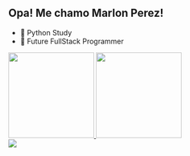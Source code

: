 ## Opa! Me chamo Marlon Perez!

- 🌱 Python Study
- 🚀 Future FullStack Programmer

<div>
  <a href="https://github.com/marlonperezpr">
  <img height="170em" src="https://github-readme-stats.vercel.app/api?username=marlonperezpr&show_icons=true&theme=dark&include_all_commits=true&count_private=true"/>    <img height="170em" src="https://github-readme-stats.vercel.app/api/top-langs/?username=marlonperezpr&layout=compact&langs_count=16&theme=dark"/>
</div>
<div>


<div>
  <a target="_blank"><img src="https://img.shields.io/badge/Python-3776AB?style=for-the-badge&logo=python&logoColor=white" target="_blank"></a>
     
   

</div>
